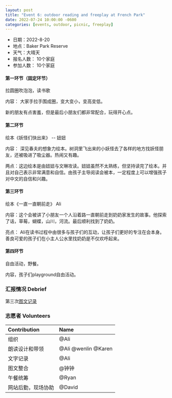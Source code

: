 ```yaml
---
layout: post
title: "Event 6: outdoor reading and freeplay at French Park"
date: 2022-07-24 10:00:00 -0600
categories: [events, outdoor, picnic, freeplay]
---
```



- 日期：2022-8-20
- 地点：Baker Park Reserve
- 天气：大晴天
- 报名人数： 10个家庭
- 参加人数： 10个家庭


#### 第一环节（固定环节）

拉圆圈吹泡泡，读书歌

内容： 大家手拉手围成圈，变大变小，变高变低。

新的朋友有点害羞，但是最后小朋友们都非常配合，玩得开心点。


#### 第二环节

绘本《妖怪们快出来》 -- 妞妞

内容： 深见春夫的想象力绘本。树洞里飞出来的小妖怪去了各样的地方找妖怪朋友，还被吸进了吸尘器。热闹又有趣。

两点：这边绘本是由妞妞与文琳攻读。妞妞虽然不太熟练，但坚持读完了绘本。并且对自己表示非常满意和自信。由孩子主导阅读会被本，一定程度上可以增强孩子对中文的自信和兴趣。

#### 第三环节

绘本《一直一直朝前走》 Ali

内容：这个会被讲了小朋友一个人沿着路一直朝前走到奶奶家发生的故事。他探索了话，草莓，蝴蝶，山川，河流。最后顺利找到了奶奶。

亮点： Ali在读书过程中由很多与孩子们的互动，让孩子们更好的专注在会本身。善良可爱的孩子们在小主人公水里找奶奶是不仅欢呼起来。

#### 第四环节

自由活动，野餐。

内容，孩子们playground自由活动。





### 汇报情况 Debrief

第三次[图文记录](../files/聚会7-读书会-0820.pdf)


### 志愿者 Volunteers

| Contribution   | Name          |
| :------------- | :------------ |
| 组织           | @Ali          |
| 朗读设计和带领 | @Ali @wenlin @Karen  |
| 文字记录       | @Ali       |
| 图文整合       | @钟钟  |
| 午餐统筹 | @Ryan |
| 网站后勤，现场协助       | @David        |
